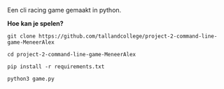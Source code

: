 Een cli racing game gemaakt in python.

**Hoe kan je spelen?**


``git clone https://github.com/tallandcollege/project-2-command-line-game-MeneerAlex``

``cd project-2-command-line-game-MeneerAlex``

``pip install -r requirements.txt``

``python3 game.py``

